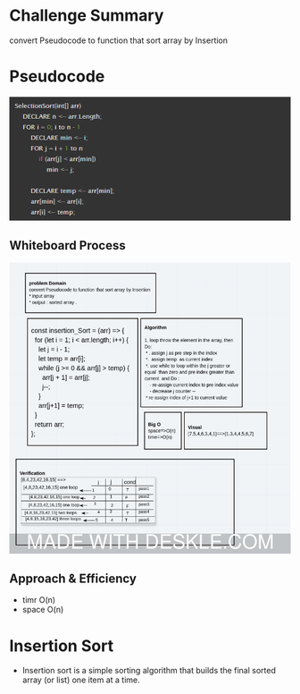# Challenge Summary
convert  Pseudocode to function that sort array by  Insertion 

# Pseudocode
![check](../../../assets/peso1.png)


## Whiteboard Process
![check](../../../assets/Insertion-Sort.jpeg)

## Approach & Efficiency
* timr O(n)
* space O(n)

# Insertion  Sort
- Insertion sort is a simple sorting algorithm that builds the final sorted array (or list) one item at a time. 






